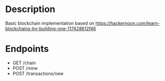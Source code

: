 # Description
Basic blockchain implementation based on https://hackernoon.com/learn-blockchains-by-building-one-117428612f46

# Endpoints
* GET /chain
* POST /mine
* POST /transactions/new
